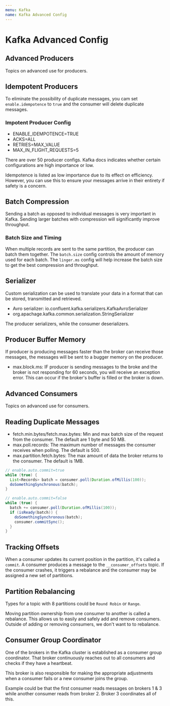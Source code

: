 ```yaml
---
menu: Kafka
name: Kafka Advanced Config
---
```


# Kafka Advanced Config

## Advanced Producers

Topics on advanced use for producers.

## Idempotent Producers

To eliminate the possibility of duplicate messages, you cam set `enable.idempotence` to `true` and the consumer will delete duplicate messages.

### Impotent Producer Config

- ENABLE_IDEMPOTENCE=TRUE
- ACKS=ALL
- RETRIES=MAX_VALUE
- MAX_IN_FLIGHT_REQUESTS=5

There are over 50 producer configs. Kafka docs indicates whether certain configurations are high importance or low.

Idempotence is listed as low importance due to its effect on efficiency. However, you can use this to ensure your messages arrive in their entirety if safety is a concern.

## Batch Compression

Sending a batch as opposed to individual messages is very important in Kafka. Sending larger batches with compression will significantly improve throughput.

### Batch Size and Timing

When multiple records are sent to the same partition, the producer can batch them together. The `batch.size` config controls the amount of memory used for each batch. The `linger.ms` config will help increase the batch size to get the best compression and throughput.

## Serializer

Custom serialization can be used to translate your data in a format that can be stored, transmitted and retrieved.

- Avro serializer: io.confluent.kafka.serializers.KafkaAvroSerializer
- org.apachage.kafka.common.serialization.StringSerializer

The producer serializers, while the consumer deserializers.

## Producer Buffer Memory

If producer is producing messages faster than the broker can receive those messages, the messages will be sent to a bugger memory on the producer.

- max.block.ms: IF producer is sending messages to the broke and the broker is not responding for 60 seconds, you will receive an exception error. This can occur if the broker's buffer is filled or the broker is down.

## Advanced Consumers

Topics on advanced use for consumers.

## Reading Duplicate Messages

- fetch.min.bytes/fetch.max.bytes: Min and max batch size of the request from the consumer. The default are 1 byte and 50 MB.
- max.poll.records: The maximum number of messages the consumer receives when polling. The default is 500.
- max.partition.fetch.bytes: The max amount of data the broker returns to the consumer. The default is 1MB.

```java
// enable.auto.commit=true
while (true) {
  List<Records> batch = consumer.poll(Duration.ofMillis(100));
  doSomethingSynchronous(batch);
}

// enable.auto.commit=false
while (true) {
  batch += consumer.poll(Duration.ofMillis(100));
  if (isReady(batch)) {
    doSomethingSynchronous(batch);
    consumer.commitSync();
  }
}
```

## Tracking Offsets

When a consumer updates its current position in the partition, it's called a `commit`. A consumer produces a message to the `__consumer_offsets` topic. If the consumer crashes, it triggers a rebalance and the consumer may be assigned a new set of partitions.

## Partition Rebalancing

Types for a topic with 8 partitions could be `Round Robin` or `Range`.

Moving partition ownership from one consumer to another is called a rebalance. This allows us to easily and safely add and remove consumers. Outside of adding or removing consumers, we don't want to to rebalance.

## Consumer Group Coordinator

One of the brokers in the Kafka cluster is established as a consumer group coordinator. That broker continuously reaches out to all consumers and checks if they have a heartbeat.

This broker is also responsible for making the appropriate adjustments when a consumer fails or a new consumer joins the group.

Example could be that the first consumer reads messages on brokers 1 & 3 while another consumer reads from broker 2. Broker 3 coordinates all of this.

